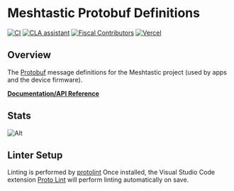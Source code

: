 # Meshtastic Protobuf Definitions

[![CI](https://img.shields.io/github/actions/workflow/status/meshtastic/protobufs/ci.yml?branch=master&label=actions&logo=github&color=yellow)](https://github.com/meshtastic/protobufs/actions/workflows/ci.yml)
[![CLA assistant](https://cla-assistant.io/readme/badge/meshtastic/protobufs)](https://cla-assistant.io/meshtastic/protobufs)
[![Fiscal Contributors](https://opencollective.com/meshtastic/tiers/badge.svg?label=Fiscal%20Contributors&color=deeppink)](https://opencollective.com/meshtastic/)
[![Vercel](https://img.shields.io/static/v1?label=Powered%20by&message=Vercel&style=flat&logo=vercel&color=000000)](https://vercel.com?utm_source=meshtastic&utm_campaign=oss)

## Overview

The [Protobuf](https://developers.google.com/protocol-buffers) message definitions for the Meshtastic project (used by apps and the device firmware).

**[Documentation/API Reference](https://meshtastic.org/docs/developers/protobufs/api)**

## Stats

![Alt](https://repobeats.axiom.co/api/embed/47e9ee1d81d9c0fdd2b4b5b4c673adb1756f6db5.svg "Repobeats analytics image")

## Linter Setup

Linting is performed by [protolint](https://github.com/yoheimuta/protolint)
Once installed, the Visual Studio Code extension [Proto Lint](https://marketplace.visualstudio.com/items?itemName=Plex.vscode-protolint) will perform linting automatically on save.
